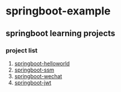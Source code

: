 # springboot-example
## springboot learning projects
### project list
1. [springboot-helloworld](/springboot-helloworld/README.md)
2. [springboot-ssm](/springboot-ssm/README.md)
3. [springboot-wechat](/springboot-wechat/README.md)
3. [springboot-jwt](/springboot-jwt/README.md)
